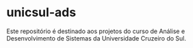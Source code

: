 # unicsul-ads

Este repositório é destinado aos projetos do curso de Análise e Desenvolvimento de Sistemas da Universidade Cruzeiro do Sul.
